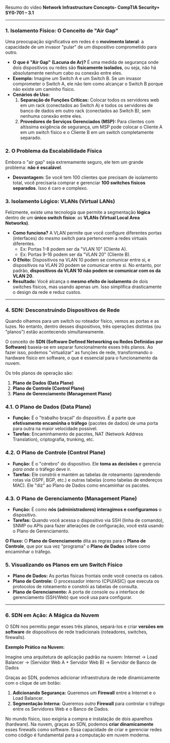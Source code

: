 Resumo do vídeo **Network Infrastructure Concepts- CompTIA Security+ SY0-701 – 3.1**

---

### 1. Isolamento Físico: O Conceito de "Air Gap"

Uma preocupação significativa em redes é o **movimento lateral**: a capacidade de um invasor "pular" de um dispositivo comprometido para outro.

* **O que é "Air Gap" (Lacuna de Ar)?**
    É uma medida de segurança onde dois dispositivos ou redes são **fisicamente isolados**, ou seja, não há absolutamente nenhum cabo ou conexão entre eles.
* **Exemplo:** Imagine um Switch A e um Switch B. Se um invasor comprometer o Switch A, ele não tem como alcançar o Switch B porque não existe um caminho físico.
* **Cenários de Uso:**
    1.  **Separação de Funções Críticas:** Colocar todos os servidores web em um rack (conectados ao Switch A) e todos os servidores de banco de dados em outro rack (conectados ao Switch B), sem nenhuma conexão entre eles.
    2.  **Provedores de Serviços Gerenciados (MSP):** Para clientes com altíssima exigência de segurança, um MSP pode colocar o Cliente A em um switch físico e o Cliente B em um switch completamente separado.

### 2. O Problema da Escalabilidade Física

Embora o "air gap" seja extremamente seguro, ele tem um grande problema: **não é escalável**.

* **Desvantagem:** Se você tem 100 clientes que precisam de isolamento total, você precisaria comprar e gerenciar **100 switches físicos separados**. Isso é caro e complexo.

### 3. Isolamento Lógico: VLANs (Virtual LANs)

Felizmente, existe uma tecnologia que permite a segmentação **lógica** dentro de um **único switch físico**: as **VLANs (Virtual Local Area Networks)**.

* **Como funciona?** A VLAN permite que você configure diferentes portas (interfaces) do *mesmo* switch para pertencerem a redes virtuais diferentes.
    * Ex: Portas 1-8 podem ser da "VLAN 10" (Cliente A).
    * Ex: Portas 9-16 podem ser da "VLAN 20" (Cliente B).
* **O Efeito:** Dispositivos na VLAN 10 podem se comunicar entre si, e dispositivos na VLAN 20 podem se comunicar entre si. No entanto, por padrão, **dispositivos da VLAN 10 não podem se comunicar com os da VLAN 20**.
* **Resultado:** Você alcança o **mesmo efeito de isolamento** de dois switches físicos, mas usando apenas um. Isso simplifica drasticamente o design da rede e reduz custos.

---

### 4. SDN: Desconstruindo Dispositivos de Rede

Quando olhamos para um switch ou roteador físico, vemos as portas e as luzes. No entanto, dentro desses dispositivos, três operações distintas (ou "planos") estão acontecendo simultaneamente.

O conceito de **SDN (Software Defined Networking ou Redes Definidas por Software)** baseia-se em separar funcionalmente esses três planos. Ao fazer isso, podemos "virtualizar" as funções de rede, transformando o hardware físico em software, o que é essencial para o funcionamento da nuvem.

Os três planos de operação são:

1.  **Plano de Dados (Data Plane)**
2.  **Plano de Controle (Control Plane)**
3.  **Plano de Gerenciamento (Management Plane)**

### 4.1. O Plano de Dados (Data Plane)

* **Função:** É o "trabalho braçal" do dispositivo. É a parte que **efetivamente encaminha o tráfego** (pacotes de dados) de uma porta para outra na maior velocidade possível.
* **Tarefas:** Encaminhamento de pacotes, NAT (Network Address Translation), criptografia, trunking, etc.

### 4.2. O Plano de Controle (Control Plane)

* **Função:** É o "cérebro" do dispositivo. Ele **toma as decisões** e gerencia *para onde* o tráfego deve ir.
* **Tarefas:** Ele constrói e mantém as tabelas de roteamento (aprendendo rotas via OSPF, BGP, etc.) e outras tabelas (como tabelas de endereços MAC). Ele "diz" ao Plano de Dados como encaminhar os pacotes.

### 4.3. O Plano de Gerenciamento (Management Plane)

* **Função:** É como **nós (administradores) interagimos e configuramos** o dispositivo.
* **Tarefas:** Quando você acessa o dispositivo via SSH (linha de comando), SNMP ou APIs para fazer alterações de configuração, você está usando o Plano de Gerenciamento.

**O Fluxo:** O **Plano de Gerenciamento** dita as regras para o **Plano de Controle**, que por sua vez "programa" o **Plano de Dados** sobre como encaminhar o tráfego.

### 5. Visualizando os Planos em um Switch Físico

* **Plano de Dados:** As portas físicas frontais onde você conecta os cabos.
* **Plano de Controle:** O processador interno (CPU/ASIC) que executa os protocolos de roteamento e constrói as tabelas de consulta.
* **Plano de Gerenciamento:** A porta de console ou a interface de gerenciamento (SSH/Web) que você usa para configurar.

---

### 6. SDN em Ação: A Mágica da Nuvem

O SDN nos permitiu pegar esses três planos, separá-los e criar **versões em software** de dispositivos de rede tradicionais (roteadores, switches, firewalls).

**Exemplo Prático na Nuvem:**

Imagine uma arquitetura de aplicação padrão na nuvem:
Internet $\rightarrow$ Load Balancer $\rightarrow$ (Servidor Web A + Servidor Web B) $\rightarrow$ Servidor de Banco de Dados

Graças ao SDN, podemos adicionar infraestrutura de rede dinamicamente com o clique de um botão:

1.  **Adicionando Segurança:** Queremos um **Firewall** entre a Internet e o Load Balancer.
2.  **Segmentação Interna:** Queremos *outro* **Firewall** para controlar o tráfego entre os Servidores Web e o Banco de Dados.

No mundo físico, isso exigiria a compra e instalação de dois aparelhos (hardware). Na nuvem, graças ao SDN, podemos **criar dinamicamente** esses firewalls como software. Essa capacidade de criar e gerenciar redes como código é fundamental para a computação em nuvem moderna.
